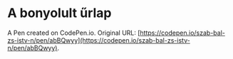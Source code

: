 # A bonyolult űrlap

A Pen created on CodePen.io. Original URL: [https://codepen.io/szab-bal-zs-istv-n/pen/abBQwyy](https://codepen.io/szab-bal-zs-istv-n/pen/abBQwyy).


